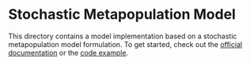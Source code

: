# Stochastic Metapopulation Model

This directory contains a model implementation based on a stochastic metapopulation model formulation. 
To get started, check out the [official documentation](https://memilio.readthedocs.io/en/latest/cpp/models/isecir.html) 
or the [code example](../../examples/smm.cpp).